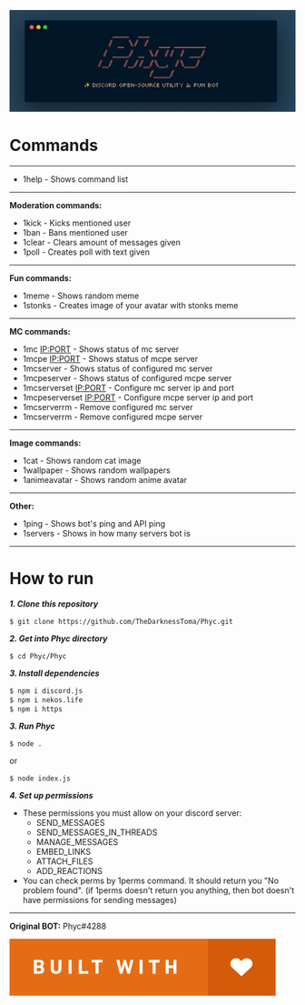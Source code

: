  
 ​![​Header​](images/header.jpg)

# Commands
---
- 1help - Shows command list
---
**Moderation commands:**
- 1kick - Kicks mentioned user
- 1ban - Bans mentioned user
- 1clear - Clears amount of messages given
- 1poll - Creates poll with text given
---
**Fun commands:**
- 1meme - Shows random meme
- 1stonks - Creates image of your avatar with stonks meme
---
**MC commands:**
- 1mc <IP:PORT> - Shows status of mc server
- 1mcpe <IP:PORT> - Shows status of mcpe server
- 1mcserver - Shows status of configured mc server
- 1mcpeserver - Shows status of configured mcpe server
- 1mcserverset <IP:PORT> - Configure mc server ip and port
- 1mcpeserverset <IP:PORT> - Configure mcpe server ip and port
- 1mcserverrm - Remove configured mc server
- 1mcserverrm - Remove configured mcpe server
---
**Image commands:**
- 1cat - Shows random cat image
- 1wallpaper - Shows random wallpapers
- 1animeavatar - Shows random anime avatar
---
**Other:**
- 1ping - Shows bot's ping and API ping
- 1servers - Shows in how many servers bot is
---

# How to run

***1. Clone this repository***
```
$ git clone https://github.com/TheDarknessToma/Phyc.git
```
***2. Get into Phyc directory***
```
$ cd Phyc/Phyc
```
***3. Install dependencies***
```
$ npm i discord.js
$ npm i nekos.life
$ npm i https
```
***3. Run Phyc***
```
$ node .
```
or
```
$ node index.js
```

***4. Set up permissions***
- These permissions you must allow on your discord server:
  - SEND_MESSAGES
  - SEND_MESSAGES_IN_THREADS
  - MANAGE_MESSAGES
  - EMBED_LINKS
  - ATTACH_FILES
  - ADD_REACTIONS
- You can check perms by 1perms command. It should return you "No problem found".
(if 1perms doesn't return you anything, then bot doesn't have permissions for sending messages)
---
**Original BOT:** Phyc#4288


​![​Header​](images/featured-built-with-love.svg) 
